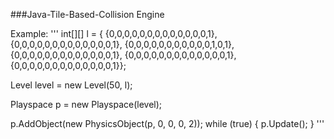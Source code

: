 ###Java-Tile-Based-Collision Engine

Example:
'''
int[][] l = {
	{0,0,0,0,0,0,0,0,0,0,0,0,0,1},
	{0,0,0,0,0,0,0,0,0,0,0,0,0,1},
	{0,0,0,0,0,0,0,0,0,0,0,1,0,1},
	{0,0,0,0,0,0,0,0,0,0,0,0,0,1},
	{0,0,0,0,0,0,0,0,0,0,0,0,0,1},
	{0,0,0,0,0,0,0,0,0,0,0,0,0,1}};
	
Level level = new Level(50, l);
	
Playspace p = new Playspace(level);
	
p.AddObject(new PhysicsObject(p, 0, 0, 0, 2));
while (true)
{
	p.Update();
}
'''